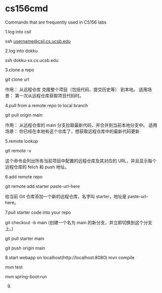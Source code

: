 # cs156cmd
Commands that are frequently used in CS156 labs

1.log into csil	

ssh username@csil.cs.ucsb.edu

2.log into dokku

ssh dokku-xx.cs.ucsb.edu

3.clone a repo

git clone url  

作用： 从远程仓库 克隆整个项目（包括代码、提交历史等） 到本地。
适用场景： 第一次从远程仓库获取项目代码时。

4.pull from a remote repo to local branch

git pull origin main  

作用： 从远程仓库的 main 分支拉取最新代码，并合并到当前本地分支中。
适用场景： 你已经在本地有这个仓库了，想获取远程仓库中的最新代码更新

5.remote lookup

git remote -v

这个命令会列出所有当前项目中配置的远程仓库及其对应的 URL，并且显示每个远程仓库的 fetch 和 push 地址。

6.add remote repo

git remote add starter paste-url-here

给当前 Git 仓库添加一个新的远程仓库，名字叫 starter，地址是 paste-url-here。

7.pull starter code into your repo

git checkout -b main   (创建一个名为 main 的新分支，并立即切换到这个分支上。)

git pull starter main

git push origin main

8.start webapp on localhost(http://localhost:8080)
mvn compile

mvn test

mvn spring-boot:run

9.
